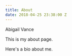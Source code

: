 ```yaml
---
title: About
date: 2018-04-25 23:38:00 Z
---
```


Abigail Vance

This is my about page.

Here's a bio about me.